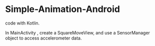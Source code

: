 # Simple-Animation-Android

code with Kotlin.

In MainActivity , create a SquareMoveView, and use a SensorManager object to access accelerometer data. 












    



